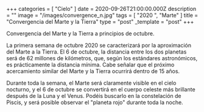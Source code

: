 +++
categories = [ "Cielo" ]
date = 2020-09-26T21:00:00.000Z
description = ""
image = "/images/convergence_n.jpg"
tags = [ "2020 ", "Marte" ]
title = "Convergencia del Marte y la Tierra"
type = "post"
_template = "post"
+++

Convergencia del Marte y la Tierra a principios de octubre.  
  
La primera semana de octubre 2020 se caracterizará por la aproximación del Marte a la Tierra. El 6 de octubre, la distancia entre los dos planetas será de 62 millones de kilómetros, que, según los estándares astronómicos, es prácticamente la distancia mínima. Cabe señalar que el próximo acercamiento similar del Marte y la Tierra ocurrirá dentro de 15 años.  
  
Durante toda la semana, el Marte será claramente visible en el cielo nocturno, y el 6 de octubre se convertirá en el cuerpo celeste más brillante después de la Luna y el Venus. Podéis buscarlo en la constelación de Piscis, y será posible observar el "planeta rojo" durante toda la noche.
